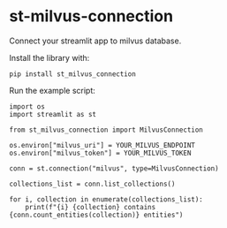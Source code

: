# st-milvus-connection
Connect your streamlit app to milvus database.

Install the library with:
```
pip install st_milvus_connection
```

Run the example script:
```
import os
import streamlit as st

from st_milvus_connection import MilvusConnection

os.environ["milvus_uri"] = YOUR_MILVUS_ENDPOINT
os.environ["milvus_token"] = YOUR_MILVUS_TOKEN

conn = st.connection("milvus", type=MilvusConnection)

collections_list = conn.list_collections()

for i, collection in enumerate(collections_list):
    print(f"{i} {collection} contains {conn.count_entities(collection)} entities")
```
